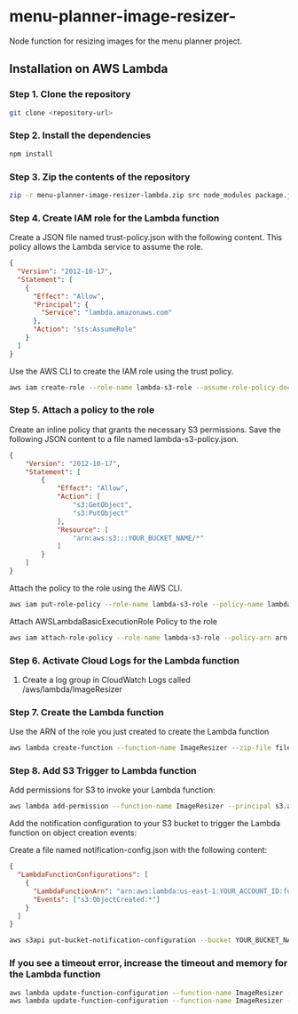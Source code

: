 # menu-planner-image-resizer-

Node function for resizing images for the menu planner project.

## Installation on AWS Lambda

### Step 1. Clone the repository

```bash
git clone <repository-url>
```

### Step 2. Install the dependencies

```bash
npm install
````

### Step 3. Zip the contents of the repository
```bash
zip -r menu-planner-image-resizer-lambda.zip src node_modules package.json
```

### Step 4. Create IAM role for the Lambda function

Create a JSON file named trust-policy.json with the following content. This policy allows the Lambda service to assume the role.

```json
{
  "Version": "2012-10-17",
  "Statement": [
    {
      "Effect": "Allow",
      "Principal": {
        "Service": "lambda.amazonaws.com"
      },
      "Action": "sts:AssumeRole"
    }
  ]
}

```

Use the AWS CLI to create the IAM role using the trust policy.
```bash
aws iam create-role --role-name lambda-s3-role --assume-role-policy-document file://trust-policy.json
```

### Step 5. Attach a policy to the role
Create an inline policy that grants the necessary S3 permissions. Save the following JSON content to a file named lambda-s3-policy.json.
```json
{
    "Version": "2012-10-17",
    "Statement": [
        {
            "Effect": "Allow",
            "Action": [
                "s3:GetObject",
                "s3:PutObject"
            ],
            "Resource": [
                "arn:aws:s3:::YOUR_BUCKET_NAME/*"
            ]
        }
    ]
}

```

Attach the policy to the role using the AWS CLI.
```bash
aws iam put-role-policy --role-name lambda-s3-role --policy-name lambda-s3-policy --policy-document file://lambda-s3-policy.json
```

Attach AWSLambdaBasicExecutionRole Policy to the role
```bash
aws iam attach-role-policy --role-name lambda-s3-role --policy-arn arn:aws:iam::aws:policy/service-role/AWSLambdaBasicExecutionRole
```

### Step 6. Activate Cloud Logs for the Lambda function
1. Create a log group in CloudWatch Logs called /aws/lambda/ImageResizer


### Step 7. Create the Lambda function
Use the ARN of the role you just created to create the Lambda function

```bash
aws lambda create-function --function-name ImageResizer --zip-file fileb://menu-planner-image-resizer-lambda.zip --handler src/index.handler --runtime nodejs20.x --role arn:aws:iam::YOUR_ACCOUNT_ID:role/lambda-s3-role
```

### Step 8. Add S3 Trigger to Lambda function
Add permissions for S3 to invoke your Lambda function:
```bash
aws lambda add-permission --function-name ImageResizer --principal s3.amazonaws.com --statement-id s3invoke --action "lambda:InvokeFunction" --source-arn arn:aws:s3:::YOUR_BUCKET_NAME --source-account YOUR_ACCOUNT_ID

```
Add the notification configuration to your S3 bucket to trigger the Lambda function on object creation events:

Create a file named notification-config.json with the following content:
```json
{
  "LambdaFunctionConfigurations": [
    {
      "LambdaFunctionArn": "arn:aws:lambda:us-east-1:YOUR_ACCOUNT_ID:function:ImageResizer",
      "Events": ["s3:ObjectCreated:*"]
    }
  ]
}
```  

```bash
aws s3api put-bucket-notification-configuration --bucket YOUR_BUCKET_NAME --notification-configuration file://notification-config.json
```

### If you see a timeout error, increase the timeout and memory for the Lambda function
```bash
aws lambda update-function-configuration --function-name ImageResizer --timeout 30
aws lambda update-function-configuration --function-name ImageResizer --memory-size 256
```